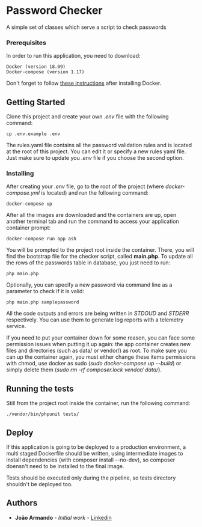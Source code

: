 # Password Checker

A simple set of classes which serve a script to check passwords

### Prerequisites

In order to run this application, you need to download:

```
Docker (version 18.09)
Docker-compose (version 1.17)
```

Don't forget to follow [these instructions](https://docs.docker.com/install/linux/linux-postinstall/) after installing Docker.

## Getting Started

Clone this project and create your own _.env_ file with the following command:

```
cp .env.example .env
```

The rules.yaml file contains all the password validation rules and is located at the root of this project. You can edit it or specify a new rules yaml file. Just make sure to update you _.env_ file if you choose the second option.

### Installing

After creating your _.env_ file, go to the root of the project (where _docker-compose.yml_ is located) and run the following command:

```
docker-compose up
```

After all the images are downloaded and the containers are up, open another terminal tab and run the command to access your application container prompt:

```
docker-compose run app ash
```

You will be prompted to the project root inside the container. There, you will find the bootstrap file for the checker script, called **main.php**. To update all the rows of the passwords table in database, you just need to run:

```
php main.php
```

Optionally, you can specify a new password via command line as a parameter to check if it is valid:

```
php main.php samplepassword
```

All the code outputs and errors are being written in _STDOUD_ and _STDERR_ respectively. You can use them to generate log reports with a telemetry service.

If you need to put your container down for some reason, you can face some permission issues when putting it up again: the app container creates new files and directories (such as data/ or vendor/) as root. To make sure you can up the container again, you must either change these items permissions with chmod, use docker as sudo (*sudo docker-compose up --build*) or simply delete them (*sudo rm -rf composer.lock vendor/ data/*).

## Running the tests

Still from the project root inside the container, run the following command:

```
./vendor/bin/phpunit tests/
```

## Deploy

If this application is going to be deployed to a production environment, a multi staged Dockerfile should be written, using intermediate images to install dependencies (with composer install --no-dev), so composer doensn't need to be installed to the final image.

Tests should be executed only during the pipeline, so tests directory shouldn't be deployed too.

## Authors

* **João Armando** - *Initial work* - [Linkedin](https://www.linkedin.com/in/jo%C3%A3o-armando-moretti-ferreira-30114a99/)
